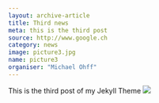 ```yaml
---
layout: archive-article
title: Third news
meta: this is the third post
source: http://www.google.ch
category: news
image: picture3.jpg
name: picture3
organiser: "Michael Ohff"
---
```


This is the third post of my Jekyll Theme
<img src="{{site.baseurl}}/img/picture3.jpg" class="img-respon">